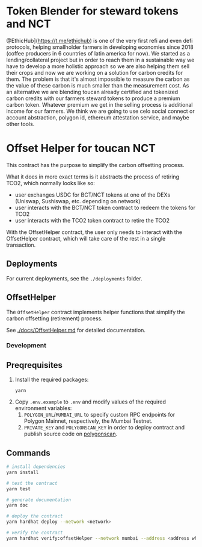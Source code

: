 # Token Blender for steward tokens and NCT

@EthicHub](https://t.me/ethichub) is one of the very first refi and even defi protocols, helping smallholder farmers in developing economies since 2018 (coffee producers in 6 countries of latin america for now).
We started as a lending/collateral project but in order to reach them in a sustainable way we have to develop a more holistic approach so we are also helping them sell their crops and now we are working on a solution for carbon credits for them.
The problem is that it's almost impossible to measure the carbon as the value of these carbon is much smaller than the measurement cost.
As an alternative we are blending toucan already certified and tokenized carbon credits with our farmers steward tokens to produce a premium carbon token. Whatever premium we get in the selling process is additional income for our farmers.
We think we are going to use celo social connect or account abstraction, polygon id, ethereum attestation service, and maybe other tools.

# Offset Helper for toucan NCT

This contract has the purpose to simplify the carbon offsetting process.

What it does in more exact terms is it abstracts the process of retiring TCO2, which normally looks like so:

- user exchanges USDC for BCT/NCT tokens at one of the DEXs (Uniswap, Sushiswap, etc. depending on network)
- user interacts with the BCT/NCT token contract to redeem the tokens for TCO2
- user interacts with the TCO2 token contract to retire the TCO2

With the OffsetHelper contract, the user only needs to interact with the OffsetHelper contract, which will take care of the rest in a single transaction.

## Deployments

For current deployments, see the `./deployments` folder.

## OffsetHelper

The `OffsetHelper` contract implements helper functions that simplify the carbon offsetting (retirement) process.

See [./docs/OffsetHelper.md](./docs/OffsetHelper.md) for detailed documentation.

### Development

## Preqrequisites

1. Install the required packages:
   ```
   yarn
   ```
2. Copy `.env.example` to `.env` and modify values of the required environment variables:
   1. `POLYGON_URL`/`MUMBAI_URL` to specify custom RPC endpoints for Polygon Mainnet, respectively, the Mumbai Testnet.
   2. `PRIVATE_KEY` and `POLYGONSCAN_KEY` in order to deploy contract and publish source code on [polygonscan](https://polygonscan.com).

## Commands

```bash
# install dependencies
yarn install

# test the contract
yarn test

# generate documentation
yarn doc

# deploy the contract
yarn hardhat deploy --network <network>

# verify the contract
yarn hardhat verify:offsetHelper --network mumbai --address <address where Offset Helper was deployed>
```

